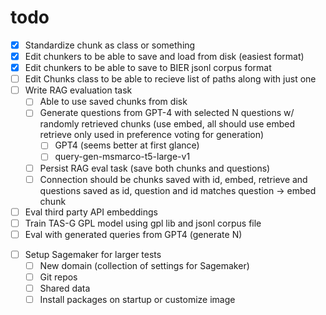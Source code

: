 # todo

- [X] Standardize chunk as class or something
- [X] Edit chunkers to be able to save and load from disk (easiest format)
- [X] Edit chunkers to be able to save to BIER jsonl corpus format
- [ ] Edit Chunks class to be able to recieve list of paths along with just one
- [ ] Write RAG evaluation task
    - [ ] Able to use saved chunks from disk
    - [ ] Generate questions from GPT-4 with selected N questions w/ randomly retrieved chunks (use embed, all should use embed retrieve only used in preference voting for generation)
        - [ ] GPT4 (seems better at first glance)
        - [ ] query-gen-msmarco-t5-large-v1
    - [ ] Persist RAG eval task (save both chunks and questions)
    - [ ] Connection should be chunks saved with id, embed, retrieve and questions saved as id, question and id matches question -> embed chunk
- [ ] Eval third party API embeddings
- [ ] Train TAS-G GPL model using gpl lib and jsonl corpus file
- [ ] Eval with generated queries from GPT4  (generate N)
<!-- SO DIFFICULT FOR NO REASON -->
- [ ] Setup Sagemaker for larger tests
    - [ ] New domain (collection of settings for Sagemaker)
    - [ ] Git repos
    - [ ] Shared data
    - [ ] Install packages on startup or customize image
